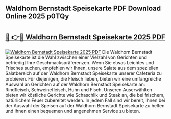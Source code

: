 ## Waldhorn Bernstadt Speisekarte PDF Download Online 2025 p0TQy

# <h2><a href="http://gc6fbs.nevu.top/?p=Waldhorn+Bernstadt+Speisekarte">🔗 👉🔴 Waldhorn Bernstadt Speisekarte 2025 PDF</a></h2>

[![Waldhorn Bernstadt Speisekarte 2025 PDF](https://i.imgur.com/dBaPXMq.png)](http://gc6fbs.nevu.top/?p=Waldhorn+Bernstadt+Speisekarte)
Die Waldhorn Bernstadt Speisekarte ist die Wahl zwischen einer Vielzahl von Gerichten und befriedigt Ihre Geschmackspräferenzen. Wenn Sie etwas Leichtes und Frisches suchen, empfehlen wir Ihnen, unsere Salate aus dem speziellen Salatbereich auf der Waldhorn Bernstadt Speisekarte unserer Cafeteria zu probieren. Für diejenigen, die Fleisch lieben, bieten wir eine umfangreiche Auswahl an Gerichten auf der Waldhorn Bernstadt Speisekarte an: Rindfleisch, Schweinefleisch, Huhn und Fisch. Unseren Auserwählten bieten wir köstliche Gerichte wie Schaschlik und Steak an, die bei frischem, natürlichem Feuer zubereitet werden. In jedem Fall sind wir bereit, Ihnen bei der Auswahl der Speisen auf der Waldhorn Bernstadt Speisekarte zu helfen und Ihnen einen bequemen und angenehmen Service zu bieten.
